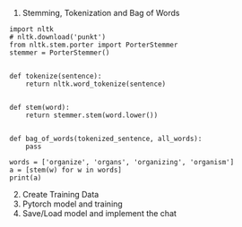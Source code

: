 1. Stemming, Tokenization and Bag of Words
```
import nltk
# nltk.download('punkt')
from nltk.stem.porter import PorterStemmer
stemmer = PorterStemmer()


def tokenize(sentence):
    return nltk.word_tokenize(sentence)


def stem(word):
    return stemmer.stem(word.lower())


def bag_of_words(tokenized_sentence, all_words):
    pass

words = ['organize', 'organs', 'organizing', 'organism']
a = [stem(w) for w in words]
print(a)
```

2. Create Training Data
3. Pytorch model and training
4. Save/Load model and implement the chat